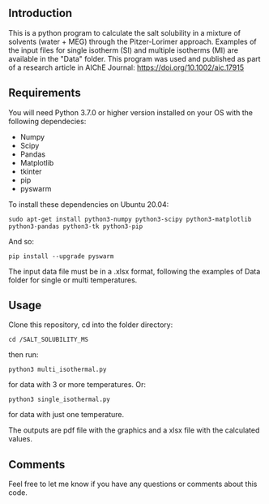 ## Introduction

This is a python program to calculate the salt solubility in a mixture of solvents (water + MEG) through the Pitzer-Lorimer approach. Examples of the input files for single isotherm (SI) and multiple isotherms (MI) are available in the "Data" folder.
This program was used and published as part of a research article in AIChE Journal: https://doi.org/10.1002/aic.17915

## Requirements

You will need Python 3.7.0 or higher version installed on your OS with the following dependecies:
* Numpy
* Scipy
* Pandas
* Matplotlib
* tkinter
* pip
* pyswarm

 To install these dependencies on Ubuntu 20.04:

```
sudo apt-get install python3-numpy python3-scipy python3-matplotlib python3-pandas python3-tk python3-pip
```
And so:

```
pip install --upgrade pyswarm
```

The input data file must be in a .xlsx format, following the examples of Data folder for single or multi temperatures. 

## Usage

Clone this repository, cd into the folder directory:

```
cd /SALT_SOLUBILITY_MS
```

then run:

```
python3 multi_isothermal.py
```
for data with 3 or more temperatures.
Or:

```
python3 single_isothermal.py
```

for data with just one temperature.

The outputs are pdf file with the graphics and a xlsx file with the calculated values.

## Comments

Feel free to let me know if you have any questions or comments about this code.
